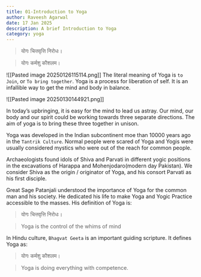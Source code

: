 ```yaml
---
title: 01-Introduction to Yoga
author: Raveesh Agarwal
date: 17 Jan 2025
description: A brief Introduction to Yoga
category: yoga
---
```

>योगः चित्तवृत्ति निरोधः।

>योगः कर्मशु कौशलम।

![[Pasted image 20250126115114.png]]
The literal meaning of Yoga is `to Join`, or `To bring together`.
Yoga is a process for liberation of self. It is an infallible way to get the mind and body in balance.

![[Pasted image 20250130144921.png]]

In today’s upbringing, it is easy for the mind to lead us astray. Our mind, our body and our spirit could be working towards three separate directions. The aim of yoga is to bring these three together in unison.

Yoga was developed in the Indian subcontinent moe than 10000 years ago in the `Tantrik Culture`. Normal people were scared of Yoga and Yogis were usually considered mystics who were out of the reach for common people.

Archaeologists found idols of Shiva and Parvati in different yogic positions in the excavations of Harappa and Mohenjodaro(modern day Pakistan). We consider Shiva as the origin / originator of Yoga, and his consort Parvati as his first disciple.

Great Sage Patanjali understood the importance of Yoga for the common man and his society. He dedicated his life to make Yoga and Yogic Practice accessible to the masses. 
His definition of Yoga is:

>योगः चित्तवृत्ति निरोधः।

>Yoga is the control of the whims of mind

In Hindu culture, `Bhagvat Geeta` is an important guiding scripture. It defines Yoga as:

>योगः कर्मशु कौशलम।

> Yoga is doing everything with competence.

